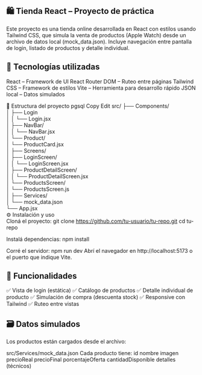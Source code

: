 ##  🛍️ Tienda React – Proyecto de práctica
Este proyecto es una tienda online desarrollada en React con estilos usando Tailwind CSS, que simula la venta de productos (Apple Watch) desde un archivo de datos local (mock_data.json). Incluye navegación entre pantalla de login, listado de productos y detalle individual.

##  🚀 Tecnologías utilizadas
React – Framework de UI
React Router DOM – Ruteo entre páginas
Tailwind CSS – Framework de estilos
Vite – Herramienta para desarrollo rápido
JSON local – Datos simulados

📁 Estructura del proyecto
pgsql
Copy
Edit
src/
├── Components/  
│   ├── Login  
│   │   └── Login.jsx  
│   ├── NavBar/  
│   │   └── NavBar.jsx  
│   └── Product/  
│       └── ProductCard.jsx  
│
├── Screens/  
│   ├── LoginScreen/  
│   │   └── LoginScreen.jsx  
│   ├── ProductDetailScreen/  
│   │   └── ProductDetailScreen.jsx  
│   └── ProductsScreen/  
│       └── ProductsScreen.js  
│
├── Services/  
│   └── mock_data.json  
└── App.jsx  
⚙️ Instalación y uso  
Cloná el proyecto:
git clone https://github.com/tu-usuario/tu-repo.git
cd tu-repo

Instalá dependencias:
npm install

Corré el servidor:
npm run dev
Abrí el navegador en http://localhost:5173 o el puerto que indique Vite.

##  📌 Funcionalidades
✅ Vista de login (estática)
✅ Catálogo de productos
✅ Detalle individual de producto
✅ Simulación de compra (descuenta stock)
✅ Responsive con Tailwind
✅ Ruteo entre vistas

##  🗃️ Datos simulados
Los productos están cargados desde el archivo:

src/Services/mock_data.json
Cada producto tiene:
id
nombre
imagen
precioReal
precioFinal
porcentajeOferta
cantidadDisponible
detalles (técnicos)